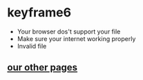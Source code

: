 # keyframe6
* Your browser dos't support your file
* Make sure your internet working properly
* Invalid file
## [our other pages](https://app.netlify.com/teams/manish20079/overview)
